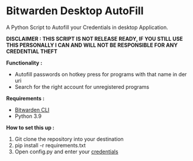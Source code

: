 # Bitwarden Desktop AutoFill
 A Python Script to Autofill your Credentials in desktop Application.
 
 **DISCLAIMER : THIS SCRIPT IS NOT RELEASE READY, IF YOU STILL USE THIS PERSONALLY I CAN AND WILL NOT BE RESPONSIBLE FOR ANY CREDENTIAL THEFT** 


**Functionality :**

- Autofill passwords on hotkey press for programs with that name in der uri
- Search for the right account for unregistered programs


**Requirements :**

- [Bitwarden CLI](https://bitwarden.com/help/cli/)
- Python 3.9


 **How to set this up :**
 
 1. Git clone the repository into your destination
 2. pip install -r requirements.txt
 3. Open config.py and enter your [credentials](https://bitwarden.com/help/personal-api-key/)
